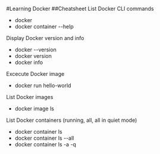 #Learning Docker
##Cheatsheet
List Docker CLI commands
- docker
- docker container --help

Display Docker version and info
- docker --version
- docker version
- docker info

Excecute Docker image
- docker run hello-world

List Docker images
- docker image ls

List Docker containers (running, all, all in quiet mode)
- docker container ls
- docker container ls --all
- docker container ls -a -q